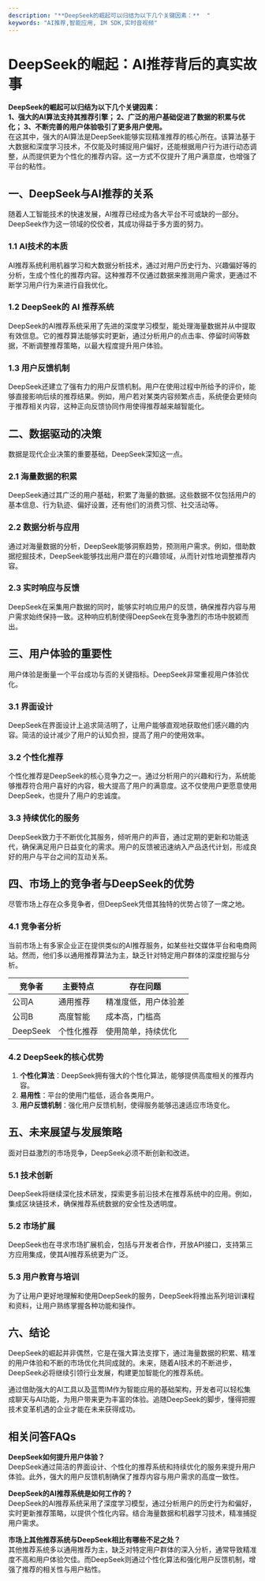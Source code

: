 ```yaml
---
description: "**DeepSeek的崛起可以归结为以下几个关键因素：**  "
keywords: "AI推荐,智能应用, IM SDK,实时音视频"
---
```

# DeepSeek的崛起：AI推荐背后的真实故事

**DeepSeek的崛起可以归结为以下几个关键因素：**  
**1、强大的AI算法支持其推荐引擎； 2、广泛的用户基础促进了数据的积累与优化； 3、不断完善的用户体验吸引了更多用户使用。**  
在这其中，强大的AI算法是DeepSeek能够实现精准推荐的核心所在。该算法基于大数据和深度学习技术，不仅能及时捕捉用户偏好，还能根据用户行为进行动态调整，从而提供更为个性化的推荐内容。这一方式不仅提升了用户满意度，也增强了平台的粘性。

## **一、DeepSeek与AI推荐的关系**

随着人工智能技术的快速发展，AI推荐已经成为各大平台不可或缺的一部分。DeepSeek作为这一领域的佼佼者，其成功得益于多方面的努力。

### **1.1 AI技术的本质**

AI推荐系统利用机器学习和大数据分析技术，通过对用户历史行为、兴趣偏好等的分析，生成个性化的推荐内容。这种推荐不仅通过数据来推测用户需求，更通过不断学习用户行为来进行自我优化。

### **1.2 DeepSeek的 AI 推荐系统**

DeepSeek的AI推荐系统采用了先进的深度学习模型，能处理海量数据并从中提取有效信息。它的推荐算法能够实时更新，通过分析用户的点击率、停留时间等数据，不断调整推荐策略，以最大程度提升用户体验。

### **1.3 用户反馈机制**

DeepSeek还建立了强有力的用户反馈机制。用户在使用过程中所给予的评价，能够直接影响后续的推荐结果。例如，用户若对某类内容频繁点击，系统便会更倾向于推荐相关内容，这种正向反馈协同作用使得推荐越来越智能化。

## **二、数据驱动的决策**

数据是现代企业决策的重要基础，DeepSeek深知这一点。

### **2.1 海量数据的积累**

DeepSeek通过其广泛的用户基础，积累了海量的数据。这些数据不仅包括用户的基本信息、行为轨迹、偏好设置，还有他们的消费习惯、社交活动等。

### **2.2 数据分析与应用**

通过对海量数据的分析，DeepSeek能够洞察趋势，预测用户需求。例如，借助数据挖掘技术，DeepSeek能够找出用户潜在的兴趣领域，从而针对性地调整推荐内容。

### **2.3 实时响应与反馈**

DeepSeek在采集用户数据的同时，能够实时响应用户的反馈，确保推荐内容与用户需求始终保持一致。这种响应机制使得DeepSeek在竞争激烈的市场中脱颖而出。

## **三、用户体验的重要性**

用户体验是衡量一个平台成功与否的关键指标。DeepSeek非常重视用户体验优化。

### **3.1 界面设计**

DeepSeek在界面设计上追求简洁明了，让用户能够直观地获取他们感兴趣的内容。简洁的设计减少了用户的认知负担，提高了用户的使用效率。

### **3.2 个性化推荐**

个性化推荐是DeepSeek的核心竞争力之一。通过分析用户的兴趣和行为，系统能够推荐符合用户喜好的内容，极大提高了用户的满意度。这不仅使用户更愿意使用DeepSeek，也提升了用户的忠诚度。

### **3.3 持续优化的服务**

DeepSeek致力于不断优化其服务，倾听用户的声音，通过定期的更新和功能迭代，确保满足用户日益变化的需求。用户的反馈被迅速纳入产品迭代计划，形成良好的用户与平台之间的互动关系。

## **四、市场上的竞争者与DeepSeek的优势**

尽管市场上存在众多竞争者，但DeepSeek凭借其独特的优势占领了一席之地。

### **4.1 竞争者分析**

当前市场上有多家企业正在提供类似的AI推荐服务，如某些社交媒体平台和电商网站。然而，他们多以通用推荐算法为主，缺乏针对特定用户群体的深度挖掘与分析。

| 竞争者 | 主要特点 | 存在问题 |
| ------ | -------- | -------- |
| 公司A  | 通用推荐 | 精准度低，用户体验差 |
| 公司B  | 高度智能 | 成本高，门槛高 |
| DeepSeek | 个性化推荐 | 使用简单，持续优化 |

### **4.2 DeepSeek的核心优势**

1. **个性化算法**：DeepSeek拥有强大的个性化算法，能够提供高度相关的推荐内容。
2. **易用性**：平台的使用门槛低，适合各类用户。
3. **用户反馈机制**：强化用户反馈机制，使得服务能够迅速适应市场变化。

## **五、未来展望与发展策略**

面对日益激烈的市场竞争，DeepSeek必须不断创新和改进。

### **5.1 技术创新**

DeepSeek将继续深化技术研发，探索更多前沿技术在推荐系统中的应用。例如，集成区块链技术，确保推荐系统数据的安全性及透明度。

### **5.2 市场扩展**

DeepSeek也在寻求市场扩展机会，包括与开发者合作，开放API接口，支持第三方应用集成，使其AI推荐系统更为广泛。

### **5.3 用户教育与培训**

为了让用户更好地理解和使用DeepSeek的服务，DeepSeek将推出系列培训课程和资料，让用户熟练掌握各种功能和操作。

## **六、结论**

DeepSeek的崛起并非偶然，它是在强大算法支撑下，通过海量数据的积累、精准的用户体验和不断的市场优化共同成就的。未来，随着AI技术的不断进步，DeepSeek必将继续引领行业发展，构建更加智能化的推荐系统。

通过借助强大的AI工具以及蓝莺IM作为智能应用的基础架构，开发者可以轻松集成聊天与AI功能，为用户带来更为丰富的体验。追随DeepSeek的脚步，懂得把握技术变革机遇的企业才能在未来获得成功。

## **相关问答FAQs**

**DeepSeek如何提升用户体验？**  
DeepSeek通过简洁的界面设计、个性化的推荐系统和持续优化的服务来提升用户体验。此外，强大的用户反馈机制确保了推荐内容与用户需求的高度一致性。

**DeepSeek的AI推荐系统是如何工作的？**  
DeepSeek的AI推荐系统采用了深度学习模型，通过分析用户的历史行为和偏好，实时更新推荐策略，以提供个性化内容。结合海量数据和机器学习技术，精准捕捉用户需求。

**市场上其他推荐系统与DeepSeek相比有哪些不足之处？**  
其他推荐系统多以通用推荐为主，缺乏对特定用户群体的深入分析，通常导致精准度不高和用户体验欠佳。而DeepSeek则通过个性化算法和强化用户反馈机制，增强了推荐的相关性与用户粘性。
